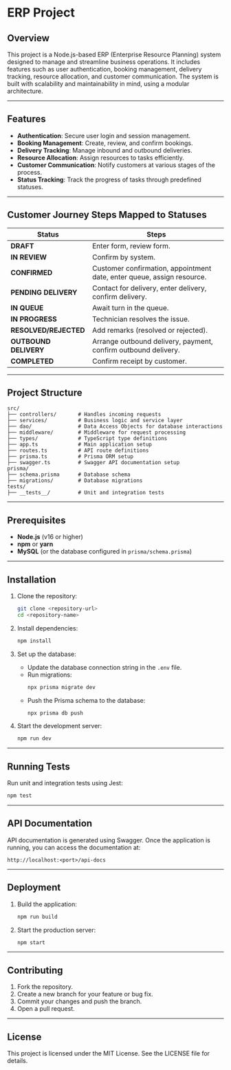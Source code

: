 # ERP Project

## Overview

This project is a Node.js-based ERP (Enterprise Resource Planning) system designed to manage and streamline business operations. It includes features such as user authentication, booking management, delivery tracking, resource allocation, and customer communication. The system is built with scalability and maintainability in mind, using a modular architecture.

---

## Features

- **Authentication**: Secure user login and session management.
- **Booking Management**: Create, review, and confirm bookings.
- **Delivery Tracking**: Manage inbound and outbound deliveries.
- **Resource Allocation**: Assign resources to tasks efficiently.
- **Customer Communication**: Notify customers at various stages of the process.
- **Status Tracking**: Track the progress of tasks through predefined statuses.

---

## Customer Journey Steps Mapped to Statuses

| **Status**            | **Steps**                                                              |
| --------------------- | ---------------------------------------------------------------------- |
| **DRAFT**             | Enter form, review form.                                               |
| **IN REVIEW**         | Confirm by system.                                                     |
| **CONFIRMED**         | Customer confirmation, appointment date, enter queue, assign resource. |
| **PENDING DELIVERY**  | Contact for delivery, enter delivery, confirm delivery.                |
| **IN QUEUE**          | Await turn in the queue.                                               |
| **IN PROGRESS**       | Technician resolves the issue.                                         |
| **RESOLVED/REJECTED** | Add remarks (resolved or rejected).                                    |
| **OUTBOUND DELIVERY** | Arrange outbound delivery, payment, confirm outbound delivery.         |
| **COMPLETED**         | Confirm receipt by customer.                                           |

---

## Project Structure

```
src/
├── controllers/       # Handles incoming requests
├── services/          # Business logic and service layer
├── dao/               # Data Access Objects for database interactions
├── middleware/        # Middleware for request processing
├── types/             # TypeScript type definitions
├── app.ts             # Main application setup
├── routes.ts          # API route definitions
├── prisma.ts          # Prisma ORM setup
├── swagger.ts         # Swagger API documentation setup
prisma/
├── schema.prisma      # Database schema
├── migrations/        # Database migrations
tests/
├── __tests__/         # Unit and integration tests
```

---

## Prerequisites

- **Node.js** (v16 or higher)
- **npm** or **yarn**
- **MySQL** (or the database configured in `prisma/schema.prisma`)

---

## Installation

1. Clone the repository:

   ```bash
   git clone <repository-url>
   cd <repository-name>
   ```

2. Install dependencies:

   ```bash
   npm install
   ```

3. Set up the database:

   - Update the database connection string in the `.env` file.
   - Run migrations:
     ```bash
     npx prisma migrate dev
     ```
   - Push the Prisma schema to the database:
     ```bash
     npx prisma db push
     ```

4. Start the development server:

   ```bash
   npm run dev
   ```

---

## Running Tests

Run unit and integration tests using Jest:

```bash
npm test
```

---

## API Documentation

API documentation is generated using Swagger. Once the application is running, you can access the documentation at:

```
http://localhost:<port>/api-docs
```

---

## Deployment

1. Build the application:
   ```bash
   npm run build
   ```
2. Start the production server:
   ```bash
   npm start
   ```

---

## Contributing

1. Fork the repository.
2. Create a new branch for your feature or bug fix.
3. Commit your changes and push the branch.
4. Open a pull request.

---

## License

This project is licensed under the MIT License. See the LICENSE file for details.

